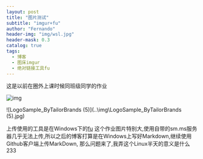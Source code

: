 ```yaml
---
layout: post
title: "图片测试"
subtitle: "imgur+fu"
author: "Fernando"
header-img: "img/wsl.jpg"
header-mask: 0.3
catalog: true
tags:
  - 博客
  - 图床imgur
  - 绝对链接工具fu
---
```


这是以前在圈外上课时候同班级同学的作业

![img](https://dn-linuxcn.qbox.me/data/attachment/album/201607/25/140833yloho8f44phwsznz.jpg)

![LogoSample_ByTailorBrands (5)](..\img\LogoSample_ByTailorBrands (5).jpg)

上传使用的工具是在Windows下的[fu](https://github.com/klesh/fu/releases?mt=8&uo=4&ct=appcards)
这个作业图片特别大,使用自带的sm.ms服务器几乎无法上传,所以之后的博客打算是在Windows上写好Markdown,继续使用Github客户端上传MarkDown, 那么问题来了,我弄这个Linux半天的意义是什么233

